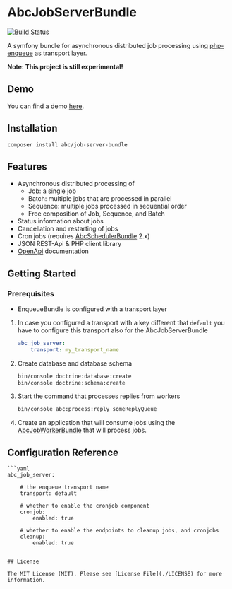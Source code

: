 # AbcJobServerBundle

[![Build Status](https://travis-ci.org/aboutcoders/job-server-bundle.png?branch=master)](https://travis-ci.org/aboutcoders/job-server-bundle)

A symfony bundle for asynchronous distributed job processing using [php-enqueue](https://github.com/php-enqueue/enqueue-dev) as transport layer.

**Note: This project is still experimental!**

## Demo

You can find a demo [here](https://gitlab.com/hasc/abc-job-demo/).

## Installation

```bash
composer install abc/job-server-bundle
```

## Features

* Asynchronous distributed processing of 
    * Job: a single job
    * Batch: multiple jobs that are processed in parallel
    * Sequence: multiple jobs processed in sequential order
    * Free composition of Job, Sequence, and Batch
* Status information about jobs
* Cancellation and restarting of jobs
* Cron jobs (requires [AbcSchedulerBundle](https://github.com/aboutcoders/scheduler-bundle/blob/master/AbcSchedulerBundle.php) 2.x) 
* JSON REST-Api & PHP client library
* [OpenApi](https://www.openapis.org/) documentation

## Getting Started

### Prerequisites
* EnqueueBundle is configured with a transport layer

1. In case you configured a transport with a key different that `default` you have to configure this transport also for the AbcJobServerBundle

	```yaml
	abc_job_server:
	    transport: my_transport_name
	```

2. Create database and database schema

	```bash
	bin/console doctrine:database:create
	bin/console doctrine:schema:create
	```

3. Start the command that processes replies from workers

	```bash
	bin/console abc:process:reply someReplyQueue
	```
 
 4. Create an application that will consume jobs using the [AbcJobWorkerBundle](https://github.com/aboutcoders/job-worker-bundle) that will process jobs.

## Configuration Reference
   
    ```yaml
    abc_job_server:

        # the enqueue transport name
        transport: default
        
        # whether to enable the cronjob component
        cronjob:
            enabled: true
        
        # whether to enable the endpoints to cleanup jobs, and cronjobs
        cleanup:
            enabled: true
   ```

## License

The MIT License (MIT). Please see [License File](./LICENSE) for more information.
